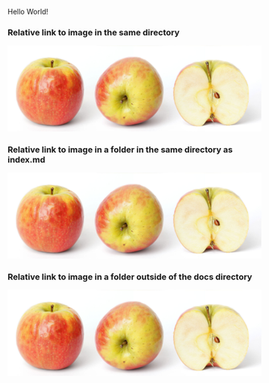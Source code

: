 Hello World!

### Relative link to image in the same directory

![Apple](apple.jpeg)

### Relative link to image in a folder in the same directory as index.md

![Apple](imgs/apple.jpeg)

### Relative link to image in a folder outside of the docs directory
![Apple](../imgs/apple.jpeg)
